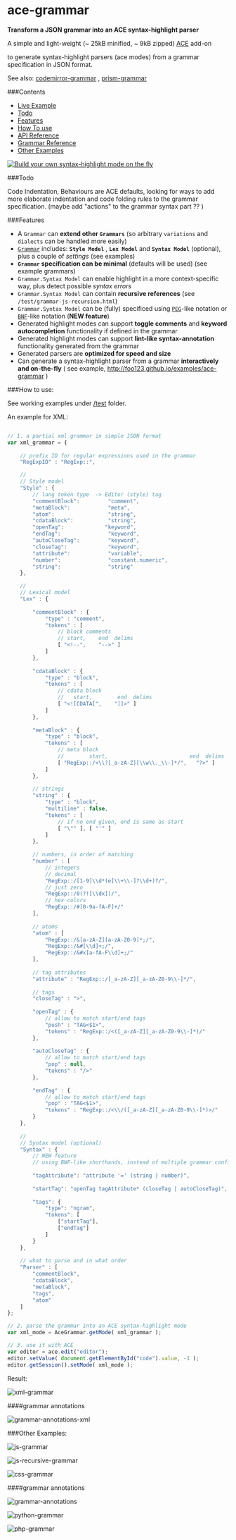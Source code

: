ace-grammar
===========

__Transform a JSON grammar into an ACE syntax-highlight parser__



A simple and light-weight (~ 25kB minified, ~ 9kB zipped) [ACE](https://github.com/ajaxorg/ace) add-on

to generate syntax-highlight parsers (ace modes) from a grammar specification in JSON format.


See also:  [codemirror-grammar](https://github.com/foo123/codemirror-grammar) , [prism-grammar](https://github.com/foo123/prism-grammar)



###Contents

* [Live Example](http://foo123.github.io/examples/ace-grammar)
* [Todo](#todo)
* [Features](#features)
* [How To use](#how-to-use)
* [API Reference](/api-reference.md)
* [Grammar Reference](/grammar-reference.md)
* [Other Examples](#other-examples)

[![Build your own syntax-highlight mode on the fly](/test/screenshot.png)](http://foo123.github.io/examples/ace-grammar)


###Todo

Code Indentation, Behaviours are ACE defaults, looking for ways to add more elaborate indentation and code folding rules to the grammar specification. (maybe add "actions" to the grammar syntax part ?? )


###Features

* A `Grammar` can **extend other `Grammars`** (so arbitrary `variations` and `dialects` can be handled more easily)
* [`Grammar`](/grammar-reference.md) includes: **`Style Model`** , **`Lex Model`** and **`Syntax Model`** (optional), plus a couple of *settings* (see examples)
* **`Grammar` specification can be minimal** (defaults will be used) (see example grammars)
* `Grammar.Syntax Model` can enable highlight in a more context-specific way, plus detect possible *syntax errors*
* `Grammar.Syntax Model` can contain **recursive references** (see `/test/grammar-js-recursion.html`)
* `Grammar.Syntax Model` can be (fully) specificed using [`PEG`](https://en.wikipedia.org/wiki/Parsing_expression_grammar)-like notation or [`BNF`](https://en.wikipedia.org/wiki/Backus%E2%80%93Naur_Form)-like notation  (**NEW feature**)
* Generated highlight modes can support **toggle comments** and **keyword autocompletion** functionality if defined in the grammar
* Generated highlight modes can support **lint-like syntax-annotation** functionality generated from the grammar
* Generated parsers are **optimized for speed and size**
* Can generate a syntax-highlight parser from a grammar **interactively and on-the-fly** ( see example, http://foo123.github.io/examples/ace-grammar )


###How to use:

See working examples under [/test](/test) folder.

An example for XML:


```javascript

// 1. a partial xml grammar in simple JSON format
var xml_grammar = {
    
    // prefix ID for regular expressions used in the grammar
    "RegExpID" : "RegExp::",

    //
    // Style model
    "Style" : {
        // lang token type  -> Editor (style) tag
        "commentBlock":         "comment",
        "metaBlock":            "meta",
        "atom":                 "string",
        "cdataBlock":           "string",
        "openTag":             "keyword",
        "endTag":               "keyword",
        "autoCloseTag":         "keyword",
        "closeTag":             "keyword",
        "attribute":            "variable",
        "number":               "constant.numeric",
        "string":               "string"
    },

    //
    // Lexical model
    "Lex" : {
        
        "commentBlock" : {
            "type" : "comment",
            "tokens" : [
                // block comments
                // start,    end  delims
                [ "<!--",    "-->" ]
            ]
        },
        
        "cdataBlock" : {
            "type" : "block",
            "tokens" : [
                // cdata block
                //   start,        end  delims
                [ "<![CDATA[",    "]]>" ]
            ]
        },
        
        "metaBlock" : {
            "type" : "block",
            "tokens" : [
                // meta block
                //        start,                          end  delims
                [ "RegExp::/<\\?[_a-zA-Z][\\w\\._\\-]*/",   "?>" ]
            ]
        },
        
        // strings
        "string" : {
            "type" : "block",
            "multiline" : false,
            "tokens" : [ 
                // if no end given, end is same as start
                [ "\"" ], [ "'" ] 
            ]
        },
        
        // numbers, in order of matching
        "number" : [
            // integers
            // decimal
            "RegExp::/[1-9]\\d*(e[\\+\\-]?\\d+)?/",
            // just zero
            "RegExp::/0(?![\\dx])/",
            // hex colors
            "RegExp::/#[0-9a-fA-F]+/"
        ],
        
        // atoms
        "atom" : [
            "RegExp::/&[a-zA-Z][a-zA-Z0-9]*;/",
            "RegExp::/&#[\\d]+;/",
            "RegExp::/&#x[a-fA-F\\d]+;/"
        ],
        
        // tag attributes
        "attribute" : "RegExp::/[_a-zA-Z][_a-zA-Z0-9\\-]*/",
        
        // tags
        "closeTag" : ">",
        
        "openTag" : {
            // allow to match start/end tags
            "push" : "TAG<$1>",
            "tokens" : "RegExp::/<([_a-zA-Z][_a-zA-Z0-9\\-]*)/"
        },
        
        "autoCloseTag" : {
            // allow to match start/end tags
            "pop" : null,
            "tokens" : "/>"
        },
        
        "endTag" : {
            // allow to match start/end tags
            "pop" : "TAG<$1>",
            "tokens" : "RegExp::/<\\/([_a-zA-Z][_a-zA-Z0-9\\-]*)>/"
        }
    },
    
    //
    // Syntax model (optional)
    "Syntax" : {
        // NEW feature
        // using BNF-like shorthands, instead of multiple grammar configuration objects
        
        "tagAttribute": "attribute '=' (string | number)",
        
        "startTag": "openTag tagAttribute* (closeTag | autoCloseTag)",
        
        "tags": {
            "type": "ngram",
            "tokens": [
                ["startTag"], 
                ["endTag"]
            ]
        }
    },
    
    // what to parse and in what order
    "Parser" : [
        "commentBlock",
        "cdataBlock",
        "metaBlock",
        "tags",
        "atom"
    ]
};

// 2. parse the grammar into an ACE syntax-highlight mode
var xml_mode = AceGrammar.getMode( xml_grammar );

// 3. use it with ACE
var editor = ace.edit("editor");
editor.setValue( document.getElementById("code").value, -1 );
editor.getSession().setMode( xml_mode );

```


Result:

![xml-grammar](/test/grammar-xml.png)

####grammar annotations

![grammar-annotations-xml](/test/grammar-annotations-xml.png)



###Other Examples:


![js-grammar](/test/grammar-js.png)


![js-recursive-grammar](/test/grammar-js-recursion.png)


![css-grammar](/test/grammar-css.png)


####grammar annotations

![grammar-annotations](/test/grammar-annotations.png)


![python-grammar](/test/grammar-python.png)


![php-grammar](/test/grammar-php.png)

